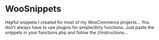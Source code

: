 # WooSnippets
Hepful snippets I created for most of my WooCommerce projects... You don't always have to use plugins for simple/dirty functions. 
Just paste the snippets in your functions.php and follow the //instructions... 
